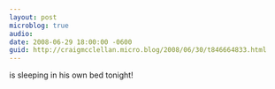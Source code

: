 ```yaml
---
layout: post
microblog: true
audio: 
date: 2008-06-29 18:00:00 -0600
guid: http://craigmcclellan.micro.blog/2008/06/30/t846664833.html
---
```

is sleeping in his own bed tonight!
